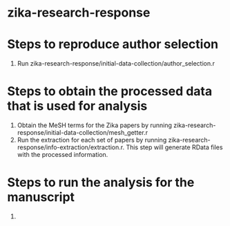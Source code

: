 # zika-research-response

# Steps to reproduce author selection

1. Run zika-research-response/initial-data-collection/author_selection.r

# Steps to obtain the processed data that is used for analysis

1. Obtain the MeSH terms for the Zika papers by running zika-research-response/initial-data-collection/mesh_getter.r
2. Run the extraction for each set of papers by running zika-research-response/info-extraction/extraction.r. This step will generate RData files with the processed information.

# Steps to run the analysis for the manuscript

1. 